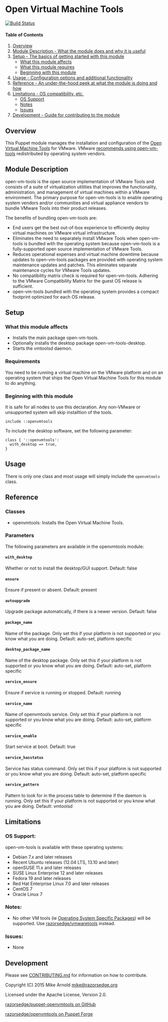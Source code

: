 # Open Virtual Machine Tools

[![Build Status](https://secure.travis-ci.org/razorsedge/puppet-openvmtools.png?branch=master)](http://travis-ci.org/razorsedge/puppet-openvmtools)

#### Table of Contents

1. [Overview](#overview)
2. [Module Description - What the module does and why it is useful](#module-description)
3. [Setup - The basics of getting started with this module](#setup)
    * [What this module affects](#what-this-module-affects)
    * [What this module requires](#requirements)
    * [Beginning with this module](#beginning-with-this-module)
4. [Usage - Configuration options and additional functionality](#usage)
5. [Reference - An under-the-hood peek at what the module is doing and how](#reference)
5. [Limitations - OS compatibility, etc.](#limitations)
    * [OS Support](#os-support)
    * [Notes](#notes)
    * [Issues](#issues)
6. [Development - Guide for contributing to the module](#development)

## Overview

This Puppet module manages the installation and configuration of the [Open Virtual Machine Tools](http://open-vm-tools.sourceforge.net/) for VMware.  VMware [recommends using open-vm-tools](http://kb.vmware.com/kb/2073803) redistributed by operating system vendors.

## Module Description

open-vm-tools is the open source implementation of VMware Tools and consists of a suite of virtualization utilities that improves the functionality, administration, and management of virtual machines within a VMware environment. The primary purpose for open-vm-tools is to enable operating system vendors and/or communities and virtual appliance vendors to bundle VMware Tools into their product releases.

The benefits of bundling open-vm-tools are:

* End users get the best out-of-box experience to efficiently deploy virtual machines on VMware virtual infrastructure.
* Eliminates the need to separately install VMware Tools when open-vm-tools is bundled with the operating system because open-vm-tools is a fully-supported open source implementation of VMware Tools.
* Reduces operational expenses and virtual machine downtime because updates to open-vm-tools packages are provided with operating system maintenance updates and patches. This eliminates separate maintenance cycles for VMware Tools updates.
* No compatibility matrix check is required for open-vm-tools. Adhering to the VMware Compatibility Matrix for the guest OS release is sufficient.
* open-vm-tools bundled with the operating system provides a compact footprint optimized for each OS release.

## Setup

### What this module affects

* Installs the main package open-vm-tools.
* Optionally installs the desktop package open-vm-tools-desktop.
* Starts the vmtoolsd daemon.

### Requirements

You need to be running a virtual machine on the VMware platform and on an operating system that ships the Open Virtual Machine Tools for this module to do anything.

### Beginning with this module

It is safe for all nodes to use this declaration.  Any non-VMware or unsupported system will skip installtion of the tools.
```puppet
include ::openvmtools
```

To include the desktop software, set the following parameter:
```puppet
class { '::openvmtools':
  with_desktop => true,
}
```

## Usage

There is only one class and most usage will simply include the `openvmtools` class.

## Reference

### Classes

* openvmtools: Installs the Open Virtual Machine Tools.

### Parameters

The following parameters are available in the openvmtools module:

#### `with_desktop`

Whether or not to install the desktop/GUI support.
Default: false

#### `ensure`

Ensure if present or absent.
Default: present

#### `autoupgrade`

Upgrade package automatically, if there is a newer version.
Default: false

#### `package_name`

Name of the package.  Only set this if your platform is not supported or you know what you are doing.
Default: auto-set, platform specific

#### `desktop_package_name`

Name of the desktop package.  Only set this if your platform is not supported or you know what you are doing.
Default: auto-set, platform specific

#### `service_ensure`

Ensure if service is running or stopped.
Default: running

#### `service_name`

Name of openvmtools service.  Only set this if your platform is not supported or you know what you are doing.
Default: auto-set, platform specific

#### `service_enable`

Start service at boot.
Default: true

#### `service_hasstatus`

Service has status command.  Only set this if your platform is not supported or you know what you are doing.
Default: auto-set, platform specific

#### `service_pattern`

Pattern to look for in the process table to determine if the daemon is running.  Only set this if your platform is not supported or you know what you are doing.
Default: vmtoolsd

## Limitations

### OS Support:

open-vm-tools is available with these operating systems:

* Debian 7.x and later releases
* Recent Ubuntu releases (12.04 LTS, 13.10 and later)
* openSUSE 11.x and later releases
* SUSE Linux Enterprise 12 and later releases
* Fedora 19 and later releases
* Red Hat Enterprise Linux 7.0 and later releases
* CentOS 7 
* Oracle Linux 7

### Notes:

* No other VM tools (ie [Operating System Specific Packages](http://packages.vmware.com/)) will be supported.  Use [razorsedge/vmwaretools](https://forge.puppetlabs.com/razorsedge/vmwaretools) instead.

### Issues:

* None

## Development

Please see [CONTRIBUTING.md](CONTRIBUTING.md) for information on how to contribute.

Copyright (C) 2015 Mike Arnold <mike@razorsedge.org>

Licensed under the Apache License, Version 2.0.

[razorsedge/puppet-openvmtools on GitHub](https://github.com/razorsedge/puppet-openvmtools)

[razorsedge/openvmtools on Puppet Forge](https://forge.puppetlabs.com/razorsedge/openvmtools)


